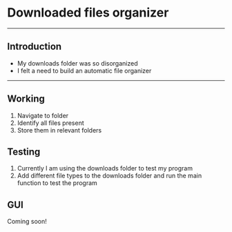 # Downloaded files organizer
***
## Introduction
* My downloads folder was so disorganized
* I felt a need to build an automatic file organizer
***
## Working
1. Navigate to folder
2. Identify all files present
3. Store them in relevant folders

## Testing
1. Currently I am using the downloads folder to test my program
2. Add different file types to the downloads folder and run the main function to test the program

## GUI
Coming soon!
